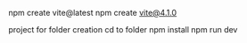 npm create vite@latest
npm create vite@4.1.0

project for folder creation
cd to folder
npm install
npm run dev

